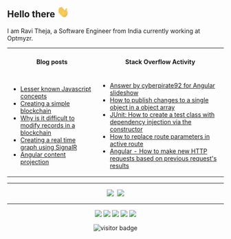 ## Hello there <img src="https://raw.githubusercontent.com/cyberpirate92/cyberpirate92/master/wave.gif" width="28px">

I am Ravi Theja, a Software Engineer from India currently working at Optmyzr.

<table>
  <tr>
    <th><h4>Blog posts</h4></th>
    <th><h4>Stack Overflow Activity</h4></th>
  </tr>
  <tr>
<td>

<!-- BLOG-POST-LIST:START -->
- [Lesser known Javascript concepts](https://medium.com/@ravi_theja/lesser-known-javascript-concepts-5750c9be8f46?source=rss-775bfefb060------2)
- [Creating a simple blockchain](https://medium.com/@ravi_theja/creating-a-simple-blockchain-6d003129ab97?source=rss-775bfefb060------2)
- [Why is it difficult to modify records in a blockchain](https://medium.com/@ravi_theja/why-is-it-difficult-to-modify-records-in-a-blockchain-4891612f0645?source=rss-775bfefb060------2)
- [Creating a real time graph using SignalR](https://medium.com/@ravi_theja/creating-a-real-time-graph-using-signalr-eb19b3e2f212?source=rss-775bfefb060------2)
- [Angular content projection](https://medium.com/@ravi_theja/angular-content-projection-979cd96936e4?source=rss-775bfefb060------2)
<!-- BLOG-POST-LIST:END -->
</td>
<td>

<!-- STACKOVERFLOW:START -->
- [Answer by cyberpirate92 for Angular slideshow](https://stackoverflow.com/questions/64546516/angular-slideshow/64549205#64549205)
- [How to publish changes to a single object in a object array](https://stackoverflow.com/questions/60714347/how-to-publish-changes-to-a-single-object-in-a-object-array)
- [JUnit: How to create a test class with dependency injection via the constructor](https://stackoverflow.com/questions/59262571/junit-how-to-create-a-test-class-with-dependency-injection-via-the-constructor)
- [How to replace route parameters in active route](https://stackoverflow.com/questions/57474384/how-to-replace-route-parameters-in-active-route)
- [Angular - How to make new HTTP requests based on previous request&#39;s results](https://stackoverflow.com/questions/55767204/angular-how-to-make-new-http-requests-based-on-previous-requests-results)
<!-- STACKOVERFLOW:END -->
</td>
</tr>
</table>

----

<p align="center">
  <img src="https://github-readme-stats.vercel.app/api?username=cyberpirate92&theme=dark">&nbsp;
  <img src="https://github-readme-stats.vercel.app/api/top-langs/?username=cyberpirate92&theme=dark&layout=compact">
</p>

----
<p  align="center">
  <a href="https://linkedin.com/in/theja-bsr"><img src="https://img.shields.io/badge/-ravi_theja-blue?style=flat&logo=Linkedin"></a>
  <a href="https://stackoverflow.com/users/2526437/cyberpirate92"><img src="https://img.shields.io/stackexchange/stackoverflow/r/2526437?label=cyberpirate92&logo=stackoverflow&style=flat"></a>
  <a href="https://medium.com/@ravi_theja"><img src="https://img.shields.io/badge/-@ravi_theja-777?style=flat&labelColor=000000&logo=Medium&link=https://medium.com/@ravi_theja"></a>
  <a href="https://ravitheja.dev/blog"><img src="https://img.shields.io/badge/personal%20blog-ravitheja.dev-important?style=flat&logo=Safari"></a>
  <a href="https://t.me/cyberpirate92"><img src="https://img.shields.io/badge/-cyberpirate92-0088CC?style=flat&logo=Telegram&link=https://t.me/cyberpirate92"></a>
</p>
<p align="center">
  <img src="https://visitor-badge.laobi.icu/badge?page_id=cyberpirate92.visitors&style=plastic" alt="visitor badge"/>
</p>
